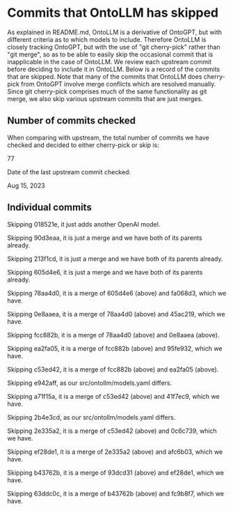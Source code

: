 # Commits that OntoLLM has skipped

As explained in README.md, OntoLLM is a derivative of OntoGPT, but with different criteria as to which models to include.  Therefore OntoLLM is closely tracking OntoGPT, but with the use of "git cherry-pick" rather than "git merge", so as to be able to easily skip the occasional commit that is inapplicable in the case of OntoLLM.  We review each upstream commit before deciding to include it in OntoLLM.  Below is a record of the commits that are skipped.  Note that many of the commits that OntoLLM does cherry-pick from OntoGPT involve merge conflicts which are resolved manually. Since git cherry-pick comprises much of the same functionality as git merge, we also skip various upstream commits that are just merges.

## Number of commits checked

When comparing with upstream, the total number of commits we have checked and
decided to either cherry-pick or skip is:

77

Date of the last upstream commit checked:

Aug 15, 2023

## Individual commits

Skipping 018521e, it just adds another OpenAI model.

Skipping 90d3eaa, it is just a merge and we have both of its parents already.

Skipping 213f1cd, it is just a merge and we have both of its parents already.

Skipping 605d4e6, it is just a merge and we have both of its parents already.

Skipping 78aa4d0, it is a merge of 605d4e6 (above) and fa068d3, which we have.

Skipping 0e8aaea, it is a merge of 78aa4d0 (above) and 45ac219, which we have.

Skipping fcc882b, it is a merge of 78aa4d0 (above) and 0e8aaea (above).

Skipping ea2fa05, it is a merge of fcc882b (above) and 95fe932, which we have.

Skipping c53ed42, it is a merge of fcc882b (above) and ea2fa05 (above).

Skipping e942aff, as our src/ontollm/models.yaml differs.

Skipping a71f15a, it is a merge of c53ed42 (above) and 41f7ec9, which we have.

Skipping 2b4e3cd, as our src/ontollm/models.yaml differs.

Skipping 2e335a2, it is a merge of c53ed42 (above) and 0c6c739, which we have.

Skipping ef28de1, it is a merge of 2e335a2 (above) and afc6b03, which we have.

Skipping b43762b, it is a merge of 93dcd31 (above) and ef28de1, which we have.

Skipping 63ddc0c, it is a merge of b43762b (above) and fc9b8f7, which we have.
